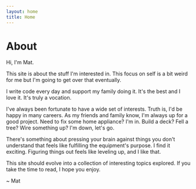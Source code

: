 ```yaml
---
layout: home
title: Home
---
```


# About

Hi, I'm Mat.

This site is about the stuff I'm interested in.  This focus on self is a bit weird for me but I'm going to get over that eventually.  

I write code every day and support my family doing it.  It's the best and I love it.  It's truly a vocation.

I've always been fortunate to have a wide set of interests.  Truth is, I'd be happy in many careers.  As my friends and family know, I'm always up for a good project.  Need to fix some home appliance?  I'm in.  Build a deck?  Fell a tree?  Wire something up?  I'm down, let's go.

There's something about pressing your brain against things you don't understand that feels like fulfilling the equipment's purpose.  I find it exciting.  Figuring things out feels like leveling up, and I like that.

This site should evolve into a collection of interesting topics explored.  If you take the time to read, I hope you enjoy.

~ Mat

